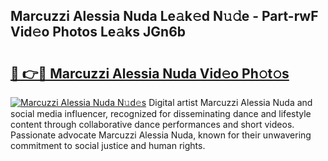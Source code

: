## Marcuzzi Alessia Nuda Le𝚊k𝚎d N𝚞𝚍e - Part-rwF Vid𝚎o Photos Le𝚊ks JGn6b

# <h2><a href="http://fbfrxs.evod.top/?m=Marcuzzi+Alessia+Nuda">🔗 👉🔴 Marcuzzi Alessia Nuda Vid𝚎o Ph𝚘t𝚘s</a></h2>

[![Marcuzzi Alessia Nuda N𝚞d𝚎s](https://i.imgur.com/8V9OHl7.gif)](http://fbfrxs.evod.top/?m=Marcuzzi+Alessia+Nuda)
Digital artist Marcuzzi Alessia Nuda and social media influencer, recognized for disseminating dance and lifestyle content through collaborative dance performances and short videos. Passionate advocate Marcuzzi Alessia Nuda, known for their unwavering commitment to social justice and human rights. 
